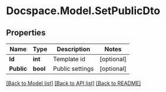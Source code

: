 # Docspace.Model.SetPublicDto

## Properties

Name | Type | Description | Notes
------------ | ------------- | ------------- | -------------
**Id** | **int** | Template id | [optional] 
**Public** | **bool** | Public settings | [optional] 

[[Back to Model list]](../README.md#documentation-for-models) [[Back to API list]](../README.md#documentation-for-api-endpoints) [[Back to README]](../README.md)

